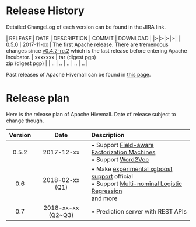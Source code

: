 <!--
  Licensed to the Apache Software Foundation (ASF) under one
  or more contributor license agreements.  See the NOTICE file
  distributed with this work for additional information
  regarding copyright ownership.  The ASF licenses this file
  to you under the Apache License, Version 2.0 (the
  "License"); you may not use this file except in compliance
  with the License.  You may obtain a copy of the License at

    http://www.apache.org/licenses/LICENSE-2.0

  Unless required by applicable law or agreed to in writing,
  software distributed under the License is distributed on an
  "AS IS" BASIS, WITHOUT WARRANTIES OR CONDITIONS OF ANY
  KIND, either express or implied.  See the License for the
  specific language governing permissions and limitations
  under the License.
-->

# Release History

Detailed ChangeLog of each version can be found in the JIRA link.

| RELEASE | DATE | DESCRIPTION | COMMIT | DOWNLOAD |
|:-|:-|:-|:-|
| [0.5.0](https://issues.apache.org/jira/secure/ReleaseNote.jspa?projectId=12320630&amp;version=12342155) | 2017-11-xx | The first Apache release. There are tremendous changes since [v0.4.2-rc.2](https://github.com/myui/hivemall/releases/tag/v0.4.2-rc.2) which is the last release before entering Apache Incubator. | xxxxxxx | tar (digest pgp)<br/>zip (digest pgp) |
| .. | .. | .. | .. | .. |

Past releases of Apache Hivemall can be found in [this page](https://github.com/myui/hivemall/releases).

# Release plan

Here is the release plan of Apache Hivemall. Date of release subject to change though.

| Version | Date       | Description |
|:-------:|:----------:|:-----------|
| 0.5.2   | 2017-12-xx | • Support [Field-aware Factorization Machines](https://github.com/apache/incubator-hivemall/pull/105)<br/> • Support [Word2Vec](https://github.com/apache/incubator-hivemall/pull/116) |
| 0.6     | 2018-02-xx (Q1) | • Make [experimental xgboost support](https://github.com/apache/incubator-hivemall/pull/95) official <br/> • Support [Multi-nominal Logistic Regression](https://github.com/apache/incubator-hivemall/pull/93)<br/> and more |
| 0.7     | 2018-xx-xx (Q2~Q3) | • Prediction server with REST APIs |
